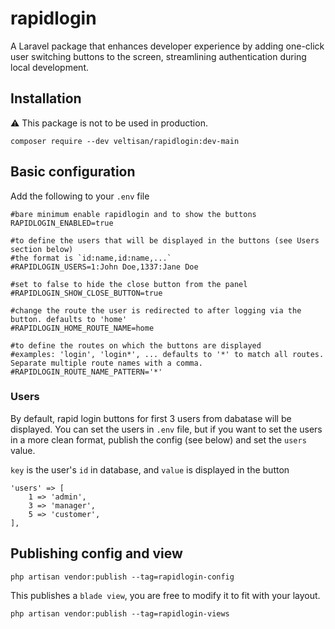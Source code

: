 # rapidlogin
A Laravel package that enhances developer experience by adding one-click user switching buttons to the screen, streamlining authentication during local development.

## Installation
⚠️ This package is not to be used in production.
```
composer require --dev veltisan/rapidlogin:dev-main
```

## Basic configuration
Add the following to your `.env` file
```
#bare minimum enable rapidlogin and to show the buttons
RAPIDLOGIN_ENABLED=true

#to define the users that will be displayed in the buttons (see Users section below)
#the format is `id:name,id:name,...`
#RAPIDLOGIN_USERS=1:John Doe,1337:Jane Doe

#set to false to hide the close button from the panel
#RAPIDLOGIN_SHOW_CLOSE_BUTTON=true

#change the route the user is redirected to after logging via the button. defaults to 'home'
#RAPIDLOGIN_HOME_ROUTE_NAME=home

#to define the routes on which the buttons are displayed
#examples: 'login', 'login*', ... defaults to '*' to match all routes. Separate multiple route names with a comma.
#RAPIDLOGIN_ROUTE_NAME_PATTERN='*'
```

### Users
By default, rapid login buttons for first 3 users from dabatase will be displayed.
You can set the users in `.env` file, but if you want to set the users in a more clean format, publish the config (see below) and set the `users` value.

`key` is the user's `id` in database, and `value` is displayed in the button

```
'users' => [
    1 => 'admin',
    3 => 'manager',
    5 => 'customer',
],
```

## Publishing config and view
```
php artisan vendor:publish --tag=rapidlogin-config
```

This publishes a `blade view`, you are free to modify it to fit with your layout.
```
php artisan vendor:publish --tag=rapidlogin-views
```

